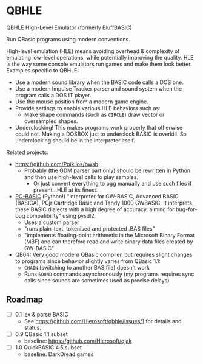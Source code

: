 # QBHLE
QBHLE High-Level Emulator (formerly BluffBASIC)

Run QBasic programs using modern conventions.

High-level emulation (HLE) means avoiding overhead & complexity of emulating low-level operations, while potentially improving the quality. HLE is the way some console emulators run games and make them look better. Examples specific to QBHLE:
- Use a modern sound library when the BASIC code calls a DOS one.
- Use a modern Impulse Tracker parser and sound system when the program calls a DOS IT player.
- Use the mouse position from a modern game engine.
- Provide settings to enable various HLE behaviors such as:
  - Make shape commands (such as `CIRCLE`) draw vector or oversampled shapes.
- Underclocking! This makes programs work properly that otherwise could not. Making a DOSBOX just to underclock BASIC is overkill. So underclocking should be in the interpreter itself.


Related projects:
- https://github.com/Poikilos/bwsb
  - Probably (the GDM parser part only) should be rewritten in Python and then use high-level calls to play samples.
    - Or just convert everything to ogg manually and use such files if present...HLE at its finest.
- [PC-BASIC](https://github.com/robhagemans/pcbasic) (Python!) "interpreter for GW-BASIC, Advanced BASIC (BASICA), PCjr Cartridge Basic and Tandy 1000 GWBASIC. It interprets these BASIC dialects with a high degree of accuracy, aiming for bug-for-bug compatibility" using pysdl2
  - Uses a custom parser
  - "runs plain-text, tokenised and protected .BAS files"
  - "implements floating-point arithmetic in the Microsoft Binary Format (MBF) and can therefore read and write binary data files created by GW-BASIC"
- QB64: Very good modern QBasic compiler, but requires slight changes to programs since behavior slightly varies from QBasic 1.1:
  - `CHAIN` (switching to another BAS file) doesn't work
  - Runs `SOUND` commands asynchronously (my programs requires sync calls since sounds are sometimes used as precise delays)


## Roadmap
- [ ] 0.1 lex & parse BASIC
  - See https://github.com/Hierosoft/qbhle/issues/1 for details and status.
- [ ] 0.9 QBasic 1.1 subset
  - baseline: https://github.com/Hierosoft/qjak
- [ ] 1.0 QuickBASIC 4.5 subset
  - baseline: DarkDread games
